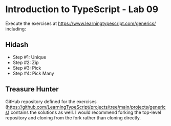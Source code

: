 # Introduction to TypeScript - Lab 09

Execute the exercises at https://www.learningtypescript.com/generics/ including:

## Hidash

* Step #1: Unique
* Step #2: Zip
* Step #3: Pick
* Step #4: Pick Many

## Treasure Hunter

GitHub repository defined for the exercises (https://github.com/LearningTypeScript/projects/tree/main/projects/generics) contains the solutions as well. I would recommend forking the top-level repository and cloning from the fork rather than cloning directly.